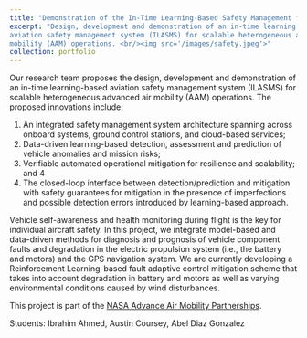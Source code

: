```yaml
---
title: "Demonstration of the In-Time Learning-Based Safety Management for Scalable Heterogeneous AAM Operations"
excerpt: "Design, development and demonstration of an in-time learning based
aviation safety management system (ILASMS) for scalable heterogeneous advanced air
mobility (AAM) operations. <br/><img src='/images/safety.jpeg'>"
collection: portfolio
---
```


Our research team proposes the design, development and demonstration of an in-time learning-based aviation safety management system (ILASMS) for scalable heterogeneous advanced air mobility (AAM) operations. The proposed innovations include: 

1. An integrated safety management system architecture spanning across onboard systems, ground control stations, and cloud-based services; 
2. Data-driven learning-based detection, assessment and prediction of vehicle anomalies and mission risks; 
3. Verifiable automated operational mitigation for resilience and scalability; and 4
4. The closed-loop interface between detection/prediction and mitigation with safety guarantees for mitigation in the presence of imperfections and possible detection errors introduced by learning-based approach.
 

Vehicle self-awareness and health monitoring during flight is the key for individual aircraft safety. In this project, we integrate model-based and data-driven methods for diagnosis and prognosis of vehicle component faults and degradation in the electric propulsion system (i.e., the battery and motors) and the GPS navigation system. We are currently developing a Reinforcement Learning-based fault adaptive control mitigation scheme that takes into account degradation in battery and motors as well as varying environmental conditions caused by wind disturbances.

This project is part of the [NASA Advance Air Mobility Partnerships](https://www.nasa.gov/missions/aam/aampartners/).

Students: Ibrahim Ahmed, Austin Coursey, Abel Diaz Gonzalez
